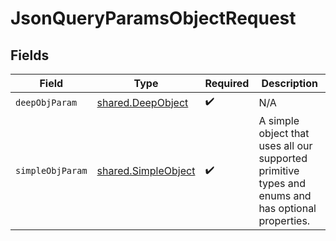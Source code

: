 # JsonQueryParamsObjectRequest


## Fields

| Field                                                                                              | Type                                                                                               | Required                                                                                           | Description                                                                                        |
| -------------------------------------------------------------------------------------------------- | -------------------------------------------------------------------------------------------------- | -------------------------------------------------------------------------------------------------- | -------------------------------------------------------------------------------------------------- |
| `deepObjParam`                                                                                     | [shared.DeepObject](../../models/shared/deepobject.md)                                             | :heavy_check_mark:                                                                                 | N/A                                                                                                |
| `simpleObjParam`                                                                                   | [shared.SimpleObject](../../models/shared/simpleobject.md)                                         | :heavy_check_mark:                                                                                 | A simple object that uses all our supported primitive types and enums and has optional properties. |
